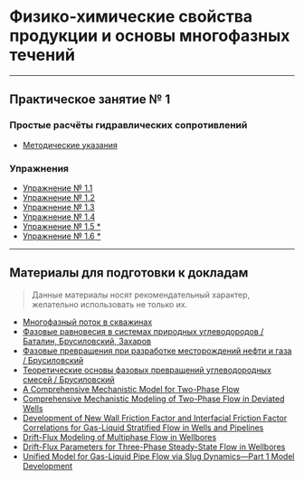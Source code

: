 ﻿# Физико-химические свойства продукции и основы многофазных течений

---

## Практическое занятие № 1

### Простые расчёты гидравлических сопротивлений
* [Методические указания](files/Практика1.pdf)

### Упражнения

  * [Упражнение № 1.1](tasks/task%201/task_1-1.html)
  * [Упражнение № 1.2](tasks/task%201/task_1-2.html)
  * [Упражнение № 1.3](tasks/task%201/task_1-3.html)
  * [Упражнение № 1.4](tasks/task%201/task_1-4.html)
  * [Упражнение № 1.5 *](tasks/task%201/task_1-5.html)
  * [Упражнение № 1.6 *](tasks/task%201/task_1-6.html)

---

## Материалы для подготовки к докладам

> Данные материалы носят рекомендательный характер, желательно
> использовать не только их.  

* [Многофазный поток в скважинах](files/Многофазный%20поток%20в%20скважинах.pdf)
* [Фазовые равновесия в системах природных углеводородов / Баталин, Брусиловский, Захаров](files/batalin_o_yu_brusilovskiy_a_i_fazovye_ravnovesiya_v_sistemak.pdf)
* [Фазовые превращения при разработке месторождений нефти и газа / Брусиловский](files/brusilovskiy_a_i_fazovye_prevrashcheniya_pri_razrabotke_mest.pdf)
* [Теоретические основы фазовых превращений углеводородных смесей / Брусиловский](files/Брусиловский%20А.И.%20Теоретические%20основы%20фазовых%20превращений%20углеводородных%20смесей.doc)
* [A Comprehensive Mechanistic Model for Two-Phase Flow](files/A%20Comprehensive%20Mechanistic%20Model%20for%20Two-Phase%20Flow.pdf)
* [Comprehensive Mechanistic Modeling of Two-Phase Flow in Deviated Wells](files/Comprehensive%20Mechanistic%20Modeling%20of%20Two-Phase%20Flow%20in%20Deviated%20Wells.pdf)
* [Development of New Wall Friction Factor and Interfacial Friction Factor Correlations for Gas-Liquid Stratified Flow in Wells and Pipelines](files/Development%20of%20New%20Wall%20Friction%20Factor%20and%20Interfacial%20Friction%20Factor%20Correlations%20for%20Gas-Liquid%20Stratified%20Flow%20in%20Wells%20and%20Pipelines.pdf)
* [Drift-Flux Modeling of Multiphase Flow in Wellbores](files/Drift-Flux%20Modeling%20of%20Multiphase%20Flow%20in%20Wellbores.pdf)
* [Drift-Flux Parameters for Three-Phase Steady-State Flow in Wellbores](files/Drift-Flux%20Parameters%20for%20Three-Phase%20Steady-State%20Flow%20in%20Wellbores.pdf)
* [Unified Model for Gas-Liquid Pipe Flow via Slug Dynamics—Part 1 Model Development](files/Unified%20Model%20for%20Gas-Liquid%20Pipe%20Flow%20via%20Slug%20Dynamics—Part%201%20Model%20Development.pdf)
